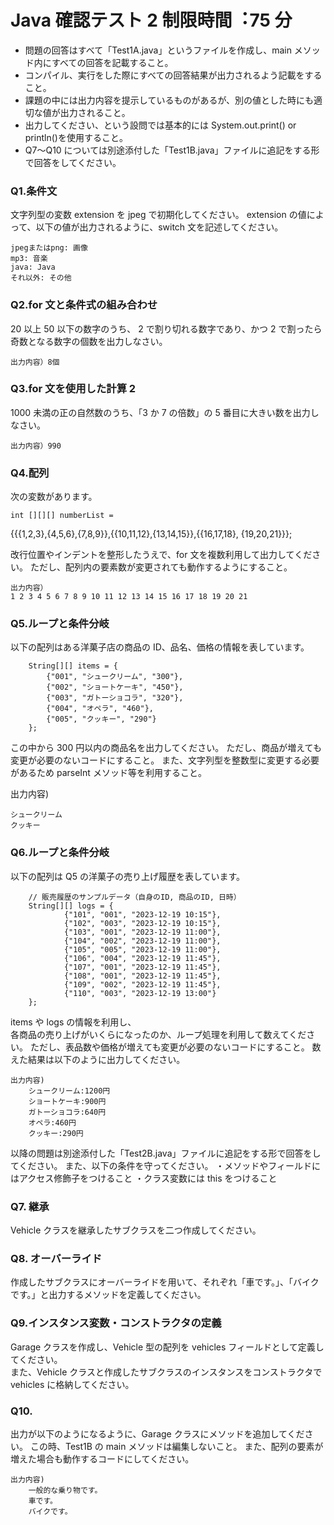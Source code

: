 # Java 確認テスト 2 制限時間︓75 分

- 問題の回答はすべて「Test1A.java」というファイルを作成し、main メソッド内にすべての回答を記載すること。
- コンパイル、実⾏をした際にすべての回答結果が出⼒されるよう記載をすること。
- 課題の中には出⼒内容を提⽰しているものがあるが、別の値とした時にも適切な値が出⼒されること。
- 出⼒してください、という設問では基本的には System.out.print() or println()を使⽤すること。
- Q7〜Q10 については別途添付した「Test1B.java」ファイルに追記をする形で回答をしてください。

### Q1.条件文

文字列型の変数 extension を jpeg で初期化してください。
extension の値によって、以下の値が出力されるように、switch 文を記述してください。

    jpegまたはpng: 画像
    mp3: 音楽
    java: Java
    それ以外: その他

### Q2.for ⽂と条件式の組み合わせ

20 以上 50 以下の数字のうち、
2 で割り切れる数字であり、かつ 2 で割ったら奇数となる数字の個数を出⼒しなさい。

    出力内容）8個

### Q3.for ⽂を使⽤した計算 2

1000 未満の正の⾃然数のうち、「3 か 7 の倍数」の 5 番⽬に⼤きい数を出⼒しなさい。

    出力内容）990

### Q4.配列

次の変数があります。

    int [][][] numberList =

{{{1,2,3},{4,5,6},{7,8,9}},{{10,11,12},{13,14,15}},{{16,17,18},
{19,20,21}}};

改⾏位置やインデントを整形したうえで、for ⽂を複数利⽤して出⼒してください。
ただし、配列内の要素数が変更されても動作するようにすること。

    出⼒内容）
    1 2 3 4 5 6 7 8 9 10 11 12 13 14 15 16 17 18 19 20 21

### Q5.ループと条件分岐

以下の配列はある洋菓子店の商品の ID、品名、価格の情報を表しています。

        String[][] items = {
            {"001", "シュークリーム", "300"},
            {"002", "ショートケーキ", "450"},
            {"003", "ガトーショコラ", "320"},
            {"004", "オペラ", "460"},
            {"005", "クッキー", "290"}
        };

この中から 300 円以内の商品名を出力してください。
ただし、商品が増えても変更が必要のないコードにすること。
また、文字列型を整数型に変更する必要があるため parseInt メソッド等を利用すること。

出力内容)

    シュークリーム
    クッキー

### Q6.ループと条件分岐

以下の配列は Q5 の洋菓子の売り上げ履歴を表しています。

        // 販売履歴のサンプルデータ（自身のID, 商品のID, 日時）
        String[][] logs = {
                {"101", "001", "2023-12-19 10:15"},
                {"102", "003", "2023-12-19 10:15"},
                {"103", "001", "2023-12-19 11:00"},
                {"104", "002", "2023-12-19 11:00"},
                {"105", "005", "2023-12-19 11:00"},
                {"106", "004", "2023-12-19 11:45"},
                {"107", "001", "2023-12-19 11:45"},
                {"108", "001", "2023-12-19 11:45"},
                {"109", "002", "2023-12-19 11:45"},
                {"110", "003", "2023-12-19 13:00"}
        };

items や logs の情報を利用し、  
各商品の売り上げがいくらになったのか、ループ処理を利用して数えてください。
ただし、表品数や価格が増えても変更が必要のないコードにすること。
数えた結果は以下のように出力してください。

    出力内容)
        シュークリーム:1200円
        ショートケーキ:900円
        ガトーショコラ:640円
        オペラ:460円
        クッキー:290円

以降の問題は別途添付した「Test2B.java」ファイルに追記をする形で回答をしてください。
また、以下の条件を守ってください。
・メソッドやフィールドにはアクセス修飾子をつけること
・クラス変数には this をつけること

### Q7. 継承

Vehicle クラスを継承したサブクラスを⼆つ作成してください。

### Q8. オーバーライド

作成したサブクラスにオーバーライドを⽤いて、それぞれ「車です。」、「バイクです。」と出⼒するメソッドを定義してください。

### Q9.インスタンス変数・コンストラクタの定義

Garage クラスを作成し、Vehicle 型の配列を vehicles フィールドとして定義してください。  
また、Vehicle クラスと作成したサブクラスのインスタンスをコンストラクタで vehicles に格納してください。

### Q10.

出力が以下のようになるように、Garage クラスにメソッドを追加してください。
この時、Test1B の main メソッドは編集しないこと。
また、配列の要素が増えた場合も動作するコードにしてください。

    出⼒内容)
        一般的な乗り物です。
        ⾞です。
        バイクです。
